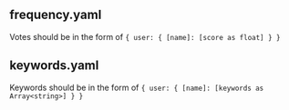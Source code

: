## frequency.yaml

Votes should be in the form of `{ user: { [name]: [score as float] } }`

## keywords.yaml

Keywords should be in the form of `{ user: { [name]: [keywords as Array<string>] } }`
